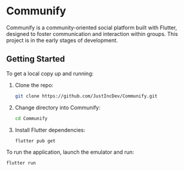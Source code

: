 # Communify

Communify is a community-oriented social platform built with Flutter, designed to foster communication and interaction within groups. This project is in the early stages of development.

## Getting Started

To get a local copy up and running:

1. Clone the repo:
    ```bash
    git clone https://github.com/JustIncDev/Communify.git
    ```
2. Change directory into Communify:
    ```bash
    cd Communify
    ```
3. Install Flutter dependencies:
    ```bash
    flutter pub get
    ```
To run the application, launch the emulator and run:
```bash
flutter run
```

